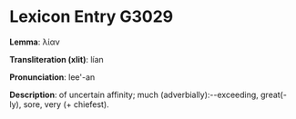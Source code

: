 # Lexicon Entry G3029

**Lemma**: λίαν

**Transliteration (xlit)**: lían

**Pronunciation**: lee'-an

**Description**:
of uncertain affinity; much (adverbially):--exceeding, great(-ly), sore, very (+ chiefest).
